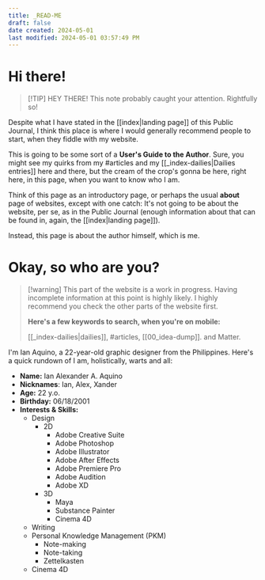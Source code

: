 ```yaml
---
title: _READ-ME
draft: false
date created: 2024-05-01
last modified: 2024-05-01 03:57:49 PM
---
```


# Hi there!

>[!TIP] HEY THERE!
>This note probably caught your attention. Rightfully so!

Despite what I have stated in the [[index|landing page]] of this Public Journal, I think this place is where I would generally recommend people to start, when they fiddle with my website.

This is going to be some sort of a **User's Guide to the Author**. Sure, you might see my quirks from my #articles and my [[_index-dailies|Dailies entries]] here and there, but the cream of the crop's gonna be here, right here, in this page, when you want to know who I am.

Think of this page as an introductory page, or perhaps the usual **about** page of websites, except with one catch: It's not going to be about the website, per se, as in the Public Journal (enough information about that can be found in, again, the [[index|landing page]]). 

Instead, this page is about the author himself, which is me.

# Okay, so who are you?


> [!warning] This part of the website is a work in progress. 
> Having incomplete information at this point is highly likely. I highly recommend you check the other parts of the website first.
> 
> **Here's a few keywords to search, when you're on mobile:**
> 
> [[_index-dailies|dailies]], #articles, [[00_idea-dump]]. and Matter.


I'm Ian Aquino, a 22-year-old graphic designer from the Philippines. Here's a quick rundown of I am, holistically, warts and all:

- **Name:** Ian Alexander A. Aquino
- **Nicknames**: Ian, Alex, Xander
- **Age:** 22 y.o.
- **Birthday:** 06/18/2001
- **Interests & Skills:**
	- Design
		- 2D
			- Adobe Creative Suite
			- Adobe Photoshop
			- Adobe Illustrator
			- Adobe After Effects
			- Adobe Premiere Pro
			- Adobe Audition
			- Adobe XD
		- 3D
			- Maya
			- Substance Painter
			- Cinema 4D
	- Writing
	- Personal Knowledge Management (PKM)
		- Note-making
		- Note-taking
		- Zettelkasten
	- Cinema 4D